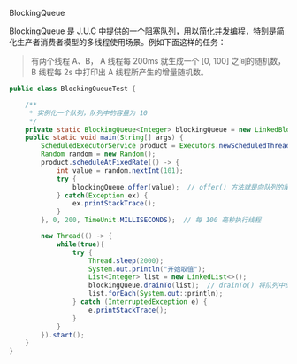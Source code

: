 <span class="title">BlockingQueue</span>

BlockingQueue 是 J.U.C 中提供的一个阻塞队列，用以简化并发编程，特别是简化生产者消费者模型的多线程使用场景。例如下面这样的任务：

> 有两个线程 A、B，  A 线程每 200ms 就生成一个 [0, 100] 之间的随机数， B 线程每 2s 中打印出 A 线程所产生的增量随机数。

```java
public class BlockingQueueTest {

    /**
     * 实例化一个队列，队列中的容量为 10
     */
    private static BlockingQueue<Integer> blockingQueue = new LinkedBlockingQueue<>(10);
    public static void main(String[] args) {
        ScheduledExecutorService product = Executors.newScheduledThreadPool(1);
        Random random = new Random();
        product.scheduleAtFixedRate(() -> {
            int value = random.nextInt(101);
            try {
                blockingQueue.offer(value);  // offer() 方法就是向队列的尾部添加值
            } catch(Exception ex) {
                ex.printStackTrace();
            }
        }, 0, 200, TimeUnit.MILLISECONDS);  // 每 100 毫秒执行线程

        new Thread(() -> {
            while(true){
                try {
                    Thread.sleep(2000);
                    System.out.println("开始取值");
                    List<Integer> list = new LinkedList<>();
                    blockingQueue.drainTo(list);  // drainTo() 将队列中的值全部从队列中移除，并添加到结果参数（集合）中
                    list.forEach(System.out::println);
                } catch (InterruptedException e) {
                    e.printStackTrace();
                }
            }
        }).start();
    }
}
```



